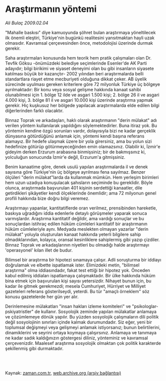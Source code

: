 # Araştırmanın yöntemi

*Ali Bulaç 2009.02.04*

<td class="columnist-detail">
<p>"Mahalle baskısı" diye kamuoyunda şöhret bulan araştırmaya yöneltilecek ilk önemli eleştiri, Türkiye'nin bugünkü realitesini yansıtmaktan hayli uzak olmasıdır. Kavramsal çerçevesinden önce, metodolojisi üzerinde durmak gerekir.</p>
<p>
<div id="haberMetinDiv">
<p> Saha araştırmaları konusunda hem teorik hem pratik çalışmaları olan Dr. Tevfik Göksu -önümüzdeki belediye seçimlerinde Esenler'de AK Parti adayıdır; bilgi birikimi ve siyaset deneyimi olan bu gibi insanların siyasete katılması büyük bir kazançtır- 2002 yılından beri araştırmalarda belli standartlara riayet etme mecburiyeti olduğuna dikkat çeker. AB üyelik sürecinde uyulması gereken kriterlere göre 72 milyonluk Türkiye üç bölgeye ayrılmaktadır: Bir konu veya sosyal gelişme hakkında kanaat sahibi olunabilmesi için 1. bölge 12 ilde ve asgari 1.500 kişi; 2. bölge 26 il ve asgari 4.000 kişi, 3. bölge 81 il ve asgari 10.000 kişi üzerinde araştırma yapmak gerekir. Hiç kuşkusuz her bölgede yapılacak araştırmalarda elde edilen bilgi diğerlerinden farklı olacaktır.
<p> Binnaz Toprak ve arkadaşları, haklı olarak araştırmanın "derin mülakat" adı verilen yöntem kullanılarak yapıldığını söylemektedirler. Buna itiraz yok. Bu yöntemin kendine özgü sorunları vardır, dolayısıyla bizi ne kadar gerçeklik dünyasına götürdüğünü anlamak için, yöntemi kendi başına referans alamayız. Bir hedefe ulaşmak üzere bir yola girersiniz, ama bu yolun sizi hedefinize götürüp götürmeyeceğinden emin olamazsınız. Olabilir ki, İzmir'e gideyim derken Erzurum arabasına binmişsiniz; bir de bakmışsınız ki, yolculuğun sonucunda İzmir'e değil, Erzurum'a gitmişsiniz.
<p> Benim kanaatime göre, denek usulü yapılan araştırmalarda il ve denek sayısına göre Türkiye'nin üç bölgeye ayrılması fena sayılmaz. Benzer ölçüleri "derin mülakat"larda da kullanmak mümkün. Hem yerleşim birimleri hem uzun uzadıya konuşulacak şahısların seçiminde bu gereklidir. Böyle olunca, araştırmada başvurulan 401 kişinin serdettiği kanaatler, dile getirdikleri şikâyetler kendi ölçeklerinde önemlidir; ama 72 milyonun genel profili hakkında bize doğru bilgi veremez.
<p> Araştırmayı yapanlar, kantitatiflerde oran verilmez, prensibinden hareketle, baskıya uğradığını iddia edenlerle detaylı görüşmeler yaparak sonuca varmışlardır. Araştırma kantitatif değildir, ama vardığı sonuçlar ve bu sonuçlardan istihraç edilen hüküm cümleleri kantitatif bir araştırmanın hüküm cümleleriyle aynı. Medyada meslekten olmayan yazarlar "derin mülakat" yoluyla oluşturulan kanaat hakkında yeterli bilgilere sahip olmadıklarından, kolayca, oransal kesinliklere sahiplermiş gibi yazıp çizdiler. Binnaz Toprak ve arkadaşlarının niyetleri bu olmadığı halde araştırmayı 'operasyonel' kılan illet de budur.
<p> Bilimsel bir araştırma bir hipotezi sınamaya çalışır. Adli soruşturma bir iddiayı doğrulamak ve elbette ispatlamak ister. Elimizdeki metin, "bilimsel araştırma" olma iddiasındadır, fakat test ettiği bir hipotez yok. Önceden kabul edilmiş iddiaları ispatlamaya çalışmaktadır. Bir ülke hakkında hüküm bina etmek için başvurulan kişi sayısı yetersizdir. Nihayet bunun için, bu kadar ile gitmek gerekmezdi; mesela Cumhuriyet, Hürriyet ve Milliyet gazeteleri referans gösterilseydi, yeterdi. Bu tür "amaçlı örneklem" söz konusu gazetelerde her gün yer alır.
<p> Derinlemesine mülakatları "insan hakları izleme komiteleri" ve "psikologlar-pskiyatristler" de kullanır. Sosyolojik zeminde yapılan mülakatlar anlamaya ve çözümlemeye dönük yapılır. Bu yüzden sosyolojik çalışmaların dili politik değil sosyolojinin sınırları içinde kalmak durumundadır. Siz eğer, yeni bir toplumsal değişmeyi veya gelişmeyi anlamak istiyorsanız; bunun belirtilerini, dinamiklerini ve seyrini ortaya koymaya çalışırsınız. Anlamaya ve tanımaya ne kadar sadık kaldığınızın göstergesi diliniz, yönteminiz ve kavramsal çerçevenizdir. Maalesef araştırma sosyolojik olmaktan çok politik karakterde şekillenmiş gibi durmaktadır.</p></p></p></p></p></p></div>
</p>


<p><br>
		 </br></p></td>

Kaynak: [zaman.com.tr](http://zaman.com.tr/yazar.do?yazino=811445), [web.archive.org (arşiv bağlantısı)](http://web.archive.org/web/20120125233527/http://www.zaman.com.tr:80/yazar.do?yazino=811445)
